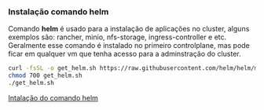 ### Instalação comando helm
Comando **helm** é usado para a instalação de aplicações no cluster, alguns exemplos são: rancher, minio, nfs-storage, ingress-controller e etc. 
Geralmente esse comando é instalado no primeiro controlplane, mas pode ficar em qualquer vm que tenha acesso para a adminstração do cluster.

```bash
curl -fsSL -o get_helm.sh https://raw.githubusercontent.com/helm/helm/main/scripts/get-helm-3
chmod 700 get_helm.sh
./get_helm.sh
```

[Intalação do comando helm](https://helm.sh/docs/intro/install/)